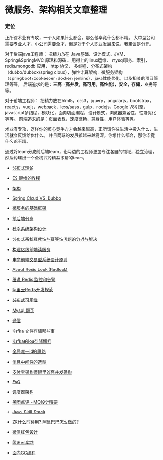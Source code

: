 # 微服务、架构相关文章整理

### 定位
正所谓术业有专攻，一个人如果什么都会，那么他毕竟什么都不精。
大中型公司需要专业人才，小公司需要全才，但是对于个人职业发展来说，我建议是分开。

对于后端java工程师：
把精力放在 Java基础、设计模式、JVM、Spring&SpringMVC 原理和源码 、用得上的linux运维、
mysql事务、索引，redis/mongodb 应用， http 协议， 多线程、分布式架构（dubbo/dubbox/spring cloud），弹性计算架构，微服务架构（springboot+zookeeper+docker+jenkins），java性能优化，以及相关的项目管理等等。
后端追求的是：**三高（高并发，高可用，高性能），安全，存储，业务**等等。

对于前端工程师：
把精力放在html5，css3，jquery，angularjs，bootstrap，reactjs，vuejs，webpack，less/sass，gulp，nodejs，Google V8引擎，javascript多线程，模块化，面向切面编程，设计模式，浏览器兼容性，性能优化等等。
前端追求的是：页面表现，速度流畅，兼容性，用户体验等等。

术业有专攻，这样你的核心竞争力才会越来越高，正所谓你往生活中投入什么，生活就会反馈给你什么。
并且两端的发展都越来越高深，你想什么都会，那你毕竟什么都不精。

通过将team分成前后端team，让两边的工程师更加专注各自的领域，独立治理，然后构建出一个全栈式的精益求精的team。


* [分布式理论](http://www.infoq.com/cn/news/2018/05/distributed-system-architecture?utm_source=tuicool&utm_medium=referral)
* [ES 很棒的教程](https://mp.weixin.qq.com/s/FPnt2dzxrvfPrnaDataVOg)
* [架构](https://36kr.com/p/5042735.html)

* [Spring Cloud VS. Dubbo](http://blog.jobbole.com/109635/)
* [微服务的基础框架](http://www.infoq.com/cn/articles/basis-frameworkto-implement-micro-service)
* [前后端分离](http://blog.csdn.net/piantoutongyang/article/details/65446892)
* [秒杀系统架构设计](https://my.oschina.net/xianggao/blog/524943)
* [分布式系统互斥性与幂等性问题的分析与解决](http://geek.csdn.net/news/detail/105842)
* [构建亿级前端读服务](http://jinnianshilongnian.iteye.com/blog/2232271)
* [电商前端交易型系统设计原则](http://jinnianshilongnian.iteye.com/blog/2312284)

* [About Redis Lock (Redlock)](https://martin.kleppmann.com/2016/02/08/how-to-do-distributed-locking.html)
* [细说 Redis 监控和告警](https://juejin.im/entry/57c673912e958a006990f6e9)
* [阿里云Redis开发规范](https://zhuanlan.zhihu.com/p/34570023?utm_source=tuicool&utm_medium=referral)
* [分布式可用性](https://developers.redhat.com/blog/2017/05/16/it-takes-more-than-a-circuit-breaker-to-create-a-resilient-application/)
* [Mysql 翻页](https://yuerblog.cc/2017/06/16/mysql-offset-limit-optimize/)
* [通信](https://mp.weixin.qq.com/s/JRsbK1Un2av9GKmJ8DK7IQ?utm_source=tuicool&utm_medium=referral)
* [Kafka 文件存储那些事](https://tech.meituan.com/kafka-fs-design-theory.html)
* [Kafka的log存储解析](https://blog.csdn.net/jewes/article/details/42970799)
* [全局唯一id的思路](https://mp.weixin.qq.com/s?__biz=MzIwMzg1ODcwMw==&mid=2247486409&amp;idx=1&amp;sn=364f245434b7a5acf62a37ae825fecf0&source=41#wechat_redirect.)
* [消息中间件的选型](https://mp.weixin.qq.com/s/ad7jibTb5nTzh3nDQYKFeg)
* [支付宝架构师眼里的高并发架构](https://www.jianshu.com/p/b815532d58fc?utm_source=tuicool&utm_medium=referral)
* [ FAQ ](https://juejin.im/post/5aae4e8f6fb9a028e52d9e8c)
* [调度器架构](https://mp.weixin.qq.com/s/MJwJTKXX41Dy-stlVElBDQ)
* [美团点评 - MQ设计精要](https://tech.meituan.com/mq-design.html)
* [Java-Skill-Stack](https://github.com/superhj1987/pragmatic-java-engineer)

* [ZK什么时候用? 阿里巴巴怎么做的?](http://www.infoq.com/cn/articles/why-doesnot-alibaba-use-zookeeper?utm_source=infoq&utm_medium=popular_widget&utm_campaign=popular_content_list&utm_content=homepage)
* [微信红包设计](http://www.infoq.com/cn/articles/2017hongbao-weixin)

* [腾讯es实践](https://mp.weixin.qq.com/s/0TMESj2Z-XK2PzwBQo0Mpg)
* [面向GC编程](https://coolshell.cn/articles/11541.html)
